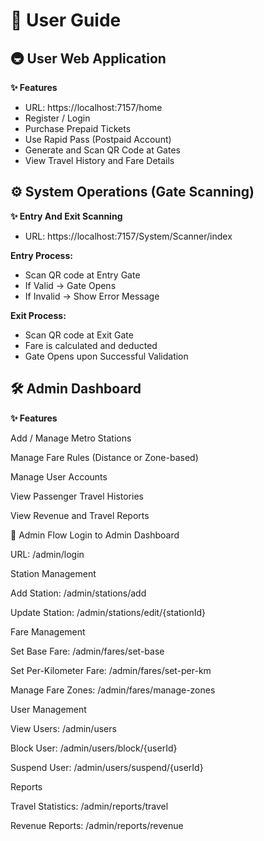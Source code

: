 # 📄 User Guide
## 🚇 User Web Application
**✨ Features**
 - URL: https://localhost:7157/home
 - Register / Login
 - Purchase Prepaid Tickets
 - Use Rapid Pass (Postpaid Account)
 - Generate and Scan QR Code at Gates
 - View Travel History and Fare Details

## ⚙️ System Operations (Gate Scanning)
**✨ Entry And Exit Scanning**
 - URL: https://localhost:7157/System/Scanner/index

  **Entry Process:**
  
   - Scan QR code at Entry Gate
   - If Valid → Gate Opens
   - If Invalid → Show Error Message
  
  **Exit Process:**
  
   - Scan QR code at Exit Gate
   - Fare is calculated and deducted
   - Gate Opens upon Successful Validation

## 🛠️ Admin Dashboard
**✨ Features**

Add / Manage Metro Stations

Manage Fare Rules (Distance or Zone-based)

Manage User Accounts

View Passenger Travel Histories

View Revenue and Travel Reports

💼 Admin Flow
Login to Admin Dashboard

URL: /admin/login

Station Management

Add Station: /admin/stations/add

Update Station: /admin/stations/edit/{stationId}

Fare Management

Set Base Fare: /admin/fares/set-base

Set Per-Kilometer Fare: /admin/fares/set-per-km

Manage Fare Zones: /admin/fares/manage-zones

User Management

View Users: /admin/users

Block User: /admin/users/block/{userId}

Suspend User: /admin/users/suspend/{userId}

Reports

Travel Statistics: /admin/reports/travel

Revenue Reports: /admin/reports/revenue
